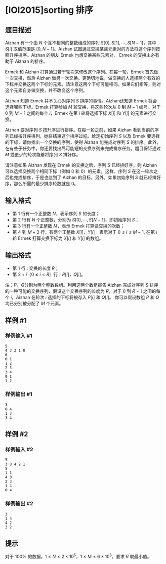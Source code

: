 # [IOI2015]sorting 排序

## 题目描述

Aizhan 有一个由 $N$ 个互不相同的整数组成的序列 $S[0],S[1],\cdots,S[N-1]$，其中 $S[i]$ 取值范围是 $[0,N-1]$。Aizhan 试图通过交换某些元素对的方法将这个序列按照升序排序。Aizhan 的朋友 Ermek 也想交换某些元素对， Ermek 的交换未必有助于 Aizhan 的排序。

Ermek 和 Aizhan 打算通过若干轮次来修改这个序列。在每一轮，Ermek 首先做一次交换，然后 Aizhan 做另一次交换。更确切地说，做交换的人选择两个有效的下标并交换这两个下标的元素。请注意这两个下标可能相同。如果它们相等，则对这个元素自身做交换，并不改变这个序列。

Aizhan 知道 Ermek 并不关心对序列 
$S$ 排序的事情。Aizhan还知道 Ermek 将会选择哪些下标。Ermek 打算参加 $M$ 轮交换，将这些轮次从 $0$ 到 $M-1$ 编号。对于 $0$ 到 $M-1$ 之间的每个 $i$，Ermek 在第 $i$ 轮将选择下标 $X[i]$ 和 $Y[i]$ 的元素进行交换。

Aizhan 要对序列 $S$ 按升序进行排序。在每一轮之前，如果 Aizhan 看到当前的序列已经按升序排列，她将结束这个排序过程。给定初始序列 $S$ 以及 Ermek 要选择的下标，请你找出一个交换的序列，使得 Aizhan 能完成对序列 $S$ 的排序。此外，在有些子任务中，你还要找出尽可能短的交换序列来完成排序任务。题目保证通过 $M$ 或更少的轮次能够将序列 $S$ 排好序。

请注意如果 Aizhan 发现在 Ermek 的交换之后，序列 $S$ 已经排好序，则 Aizhan 可以选择交换两个相同下标（例如 $0$ 和 $0$）的元素。这样，序列 $S$ 在这一轮次之后也完成排序，于是也达到了 Aizhan 的目标。另外，如果初始序列 $S$ 就已经排好序，那么所需的最少排序轮数就是 $0$。

## 输入格式

- 第 $1$ 行有一个正整数 $N$，表示序列 $S$ 的长度；
- 第 $2$ 行有 $N$ 个正整数，分别为 $S[0],\cdots,S[N-1]$，即初始序列 $S$；
- 第 $3$ 行有一个正整数 $M$，表示 Ermek 打算做交换的次数；
- 第 $4$ 到 $M+3$ 行，有两个正整数 $X[i]$，$Y[i]$，表示对于 $0\le i\le M-1$, 在第 $i$ 轮 Ermek 打算交换下标为 $X[i]$ 和 $Y[i]$ 的数组。

## 输出格式

- 第 $1$ 行 : 交换的长度 $R$；
- 第 $2+i$（$0\le i < R$）行：$P[i]$，$Q[i]$。

注：$P$，$Q$分别为两个整数数组。利用这两个数组报告 Aizhan 完成对序列 $S$ 排序的一种可能的交换序列，假设这个交换序列的长度为 $R$，对于 $0$ 到 $R-1$ 之间的每个 $i$，Aizhan 在轮次 $i$ 选择的下标将被存入 $P[i]$ 和 $Q[i]$。 你可以假设数组 $P$ 和 $Q$ 均已分别被分配了 
$M$ 个元素。

## 样例 #1

### 样例输入 #1
```
5
4 3 2 1 0
6
0 1
1 2
2 3
3 4
0 1
1 2
```

### 样例输出 #1

```
3
0 4
1 3
3 4
```

## 样例 #2

### 样例输入 #2
```
5
3 0 4 2 1
5
1 1
4 0
2 3
1 4
0 4
```

### 样例输出 #2

```
3
1 4
4 2
2 2
```

## 提示

对于 $100\%$ 的数据，$1 \le N\le 2 \times 10^5$，$1 \le M \le 6 \times 10^5$。要求 $R$ 取最小值。
